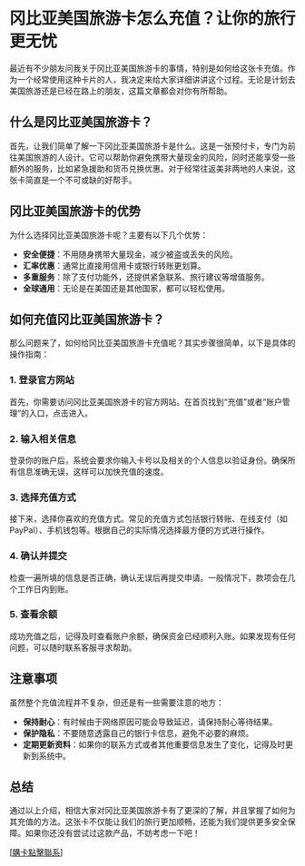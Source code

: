 # 冈比亚美国旅游卡怎么充值？让你的旅行更无忧

最近有不少朋友问我关于冈比亚美国旅游卡的事情，特别是如何给这张卡充值。作为一个经常使用这种卡片的人，我决定来给大家详细讲讲这个过程。无论是计划去美国旅游还是已经在路上的朋友，这篇文章都会对你有所帮助。

## 什么是冈比亚美国旅游卡？

首先，让我们简单了解一下冈比亚美国旅游卡是什么。这是一张预付卡，专门为前往美国旅游的人设计。它可以帮助你避免携带大量现金的风险，同时还能享受一些额外的服务，比如紧急援助和货币兑换优惠。对于经常往返美非两地的人来说，这张卡简直是一个不可或缺的好帮手。

## 冈比亚美国旅游卡的优势

为什么选择冈比亚美国旅游卡呢？主要有以下几个优势：

- **安全便捷**：不用随身携带大量现金，减少被盗或丢失的风险。
- **汇率优惠**：通常比直接用信用卡或银行转账更划算。
- **多重服务**：除了支付功能外，还提供紧急联系、旅行建议等增值服务。
- **全球通用**：无论是在美国还是其他国家，都可以轻松使用。

## 如何充值冈比亚美国旅游卡？

那么问题来了，如何给冈比亚美国旅游卡充值呢？其实步骤很简单，以下是具体的操作指南：

### 1. 登录官方网站

首先，你需要访问冈比亚美国旅游卡的官方网站。在首页找到“充值”或者“账户管理”的入口，点击进入。

### 2. 输入相关信息

登录你的账户后，系统会要求你输入卡号以及相关的个人信息以验证身份。确保所有信息准确无误，这样可以加快充值的速度。

### 3. 选择充值方式

接下来，选择你喜欢的充值方式。常见的充值方式包括银行转账、在线支付（如PayPal）、手机钱包等。根据自己的实际情况选择最方便的方式进行操作。

### 4. 确认并提交

检查一遍所填的信息是否正确，确认无误后再提交申请。一般情况下，款项会在几个工作日内到账。

### 5. 查看余额

成功充值之后，记得及时查看账户余额，确保资金已经顺利入账。如果发现有任何问题，可以随时联系客服寻求帮助。

## 注意事项

虽然整个充值流程并不复杂，但还是有一些需要注意的地方：

- **保持耐心**：有时候由于网络原因可能会导致延迟，请保持耐心等待结果。
- **保护隐私**：不要随意透露自己的银行卡信息，避免不必要的麻烦。
- **定期更新资料**：如果你的联系方式或者其他重要信息发生了变化，记得及时更新到系统中。

## 总结

通过以上介绍，相信大家对冈比亚美国旅游卡有了更深的了解，并且掌握了如何为其充值的方法。这张卡不仅能让我们的旅行更加顺畅，还能为我们提供更多安全保障。如果你还没有尝试过这款产品，不妨考虑一下吧！

[[購卡點擊聯系](https://t.me/s/esim1088)]